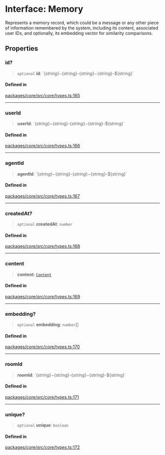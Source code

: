 # Interface: Memory

Represents a memory record, which could be a message or any other piece of information remembered by the system, including its content, associated user IDs, and optionally, its embedding vector for similarity comparisons.

## Properties

### id?

> `optional` **id**: \`$\{string\}-$\{string\}-$\{string\}-$\{string\}-$\{string\}\`

#### Defined in

[packages/core/src/core/types.ts:165](https://github.com/ai16z/eliza/blob/main/packages/core/src/core/types.ts#L165)

***

### userId

> **userId**: \`$\{string\}-$\{string\}-$\{string\}-$\{string\}-$\{string\}\`

#### Defined in

[packages/core/src/core/types.ts:166](https://github.com/ai16z/eliza/blob/main/packages/core/src/core/types.ts#L166)

***

### agentId

> **agentId**: \`$\{string\}-$\{string\}-$\{string\}-$\{string\}-$\{string\}\`

#### Defined in

[packages/core/src/core/types.ts:167](https://github.com/ai16z/eliza/blob/main/packages/core/src/core/types.ts#L167)

***

### createdAt?

> `optional` **createdAt**: `number`

#### Defined in

[packages/core/src/core/types.ts:168](https://github.com/ai16z/eliza/blob/main/packages/core/src/core/types.ts#L168)

***

### content

> **content**: [`Content`](Content.md)

#### Defined in

[packages/core/src/core/types.ts:169](https://github.com/ai16z/eliza/blob/main/packages/core/src/core/types.ts#L169)

***

### embedding?

> `optional` **embedding**: `number`[]

#### Defined in

[packages/core/src/core/types.ts:170](https://github.com/ai16z/eliza/blob/main/packages/core/src/core/types.ts#L170)

***

### roomId

> **roomId**: \`$\{string\}-$\{string\}-$\{string\}-$\{string\}-$\{string\}\`

#### Defined in

[packages/core/src/core/types.ts:171](https://github.com/ai16z/eliza/blob/main/packages/core/src/core/types.ts#L171)

***

### unique?

> `optional` **unique**: `boolean`

#### Defined in

[packages/core/src/core/types.ts:172](https://github.com/ai16z/eliza/blob/main/packages/core/src/core/types.ts#L172)
